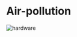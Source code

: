 # Air-pollution

![hardware](https://github.com/kevin01yaya/Air-pollution/blob/master/image/hardware.png)

